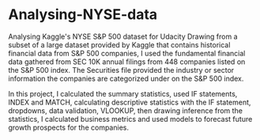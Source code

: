 # Analysing-NYSE-data
Analysing Kaggle's NYSE S&amp;P 500 dataset for Udacity
Drawing from a subset of a large dataset provided by Kaggle that contains historical financial data from S&P 500 companies, I used the fundamental financial data gathered from SEC 10K annual filings from 448 companies listed on the S&P 500 index. The Securities file provided the industry or sector information the companies are categorized under on the S&P 500 index.

In this project, I calculated the summary statistics, used IF statements, INDEX and MATCH, calculating descriptive statistics with the IF statement, dropdowns, data validation, VLOOKUP, then drawing inference from the statistics, I calculated business metrics and used models to forecast future growth prospects for the companies. 
